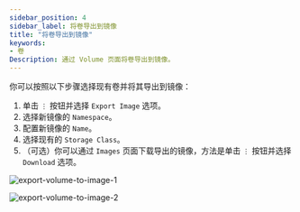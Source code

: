 ```yaml
---
sidebar_position: 4
sidebar_label: 将卷导出到镜像
title: "将卷导出到镜像"
keywords:
- 卷
Description: 通过 Volume 页面将卷导出到镜像。
---
```


你可以按照以下步骤选择现有卷并将其导出到镜像：

1. 单击 `⋮` 按钮并选择 `Export Image` 选项。
1. 选择新镜像的 `Namespace`。
1. 配置新镜像的 `Name`。
1. 选择现有的 `Storage Class`。
1. （可选）你可以通过 `Images` 页面下载导出的镜像，方法是单击 `⋮` 按钮并选择 `Download` 选项。

![export-volume-to-image-1](/img/v1.2/volume/export-volume-to-image-1.png)

![export-volume-to-image-2](/img/v1.2/volume/export-volume-to-image-2.png)